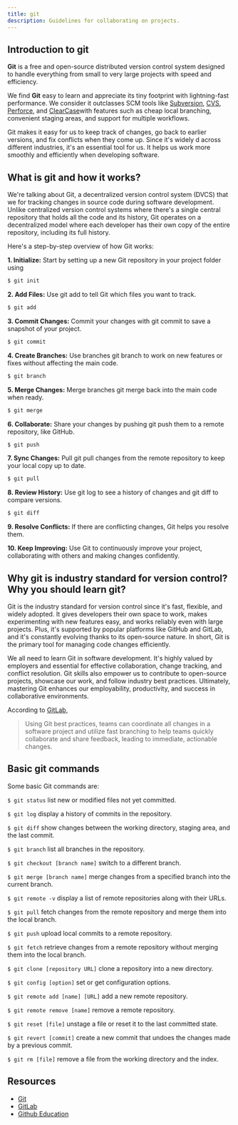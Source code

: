 ```yaml
---
title: git
description: Guidelines for collaborating on projects.
---
```



## Introduction to git

**Git** is a free and open-source distributed version control system designed to handle everything from small to very large projects with speed and efficiency.

We find **Git** easy to learn and appreciate its tiny footprint with lightning-fast performance. We consider it outclasses SCM tools like [Subversion](https://subversion.apache.org), [CVS](https://savannah.nongnu.org/projects/cvs), [Perforce](https://www.perforce.com), and [ClearCase](https://www.ibm.com/products/devops-code-clearcase)with features such as cheap local branching, convenient staging areas, and support for multiple workflows.

Git makes it easy for us to keep track of changes, go back to earlier versions, and fix conflicts when they come up. Since it's widely d across different industries, it's an essential tool for us. It helps us work more smoothly and efficiently when developing software.

## What is git and how it works?

We're talking about Git, a decentralized version control system (DVCS) that we  for tracking changes in source code during software development. Unlike centralized version control systems where there's a single central repository that holds all the code and its history, Git operates on a decentralized model where each developer has their own copy of the entire repository, including its full history.

Here's a step-by-step overview of how Git works:

**1. Initialize:** Start by setting up a new Git repository in your project folder using
 ```bash
 $ git init
 ```

**2. Add Files:** Use git add to tell Git which files you want to track.
 ```bash
 $ git add
 ```

**3. Commit Changes:** Commit your changes with git commit to save a snapshot of your project.
 ```bash
 $ git commit
 ```

**4. Create Branches:** Use branches git branch to work on new features or fixes without affecting the main code.
 ```bash
 $ git branch
 ```

**5. Merge Changes:** Merge branches git merge back into the main code when ready.
 ```bash
 $ git merge
 ```

**6. Collaborate:** Share your changes by pushing git push them to a remote repository, like GitHub.
 ```bash
 $ git push
 ```

**7. Sync Changes:** Pull git pull changes from the remote repository to keep your local copy up to date.
 ```bash
 $ git pull
 ```

**8. Review History:** Use git log to see a history of changes and git diff to compare versions.
 ```bash
 $ git diff
 ```

**9. Resolve Conflicts:** If there are conflicting changes, Git helps you resolve them.

**10. Keep Improving:** Use Git to continuously improve your project, collaborating with others and making changes confidently.

## Why git is industry standard for version control? Why you should learn git?

Git is the industry standard for version control since it's fast, flexible, and widely adopted. It gives developers their own space to work, makes experimenting with new features easy, and works reliably even with large projects. Plus, it's supported by popular platforms like GitHub and GitLab, and it's constantly evolving thanks to its open-source nature. In short, Git is the primary tool for managing code changes efficiently.

We all need to learn Git in software development. It's highly valued by employers and essential for effective collaboration, change tracking, and conflict resolution. Git skills also empower us to contribute to open-source projects, showcase our work, and follow industry best practices. Ultimately, mastering Git enhances our employability, productivity, and success in collaborative environments.

According to [GitLab](https://about.gitlab.com/topics/version-control/version-control-best-practices/),
> Using Git best practices, teams can coordinate all changes in a software project and utilize fast branching to help teams quickly collaborate and share feedback, leading to immediate, actionable changes.
 

## Basic git commands

Some basic Git commands are:

 `$ git status` list new or modified files not yet committed.

 `$ git log` display a history of commits in the repository.

 `$ git diff` show changes between the working directory, staging area, and the last commit.

 `$ git branch` list all branches in the repository.

 `$ git checkout [branch name]` switch to a different branch.

 `$ git merge [branch name]` merge changes from a specified branch into the current branch.

 `$ git remote -v` display a list of remote repositories along with their URLs.

 `$ git pull` fetch changes from the remote repository and merge them into the local branch.

 `$ git push` upload local commits to a remote repository.

 `$ git fetch` retrieve changes from a remote repository without merging them into the local branch.

 `$ git clone [repository URL]` clone a repository into a new directory.
 
 `$ git config [option]` set or get configuration options.
 
 `$ git remote add [name] [URL]` add a new remote repository.
 
 `$ git remote remove [name]` remove a remote repository.
 
 `$ git reset [file]` unstage a file or reset it to the last committed state.
 
 `$ git revert [commit]` create a new commit that undoes the changes made by a previous commit.
 
 `$ git rm [file]` remove a file from the working directory and the index.

## Resources

- [Git](https://git-scm.com)
- [GitLab](https://about.gitlab.com/topics/version-control/version-control-best-practices/)
- [Github Education](https://education.github.com/git-cheat-sheet-education.pdf)